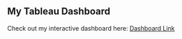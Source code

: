 ## My Tableau Dashboard
Check out my interactive dashboard here: [Dashboard Link]([https://public.tableau.com/profile/yourname#!/vizname](https://public.tableau.com/app/profile/leidy.ballesteros))

